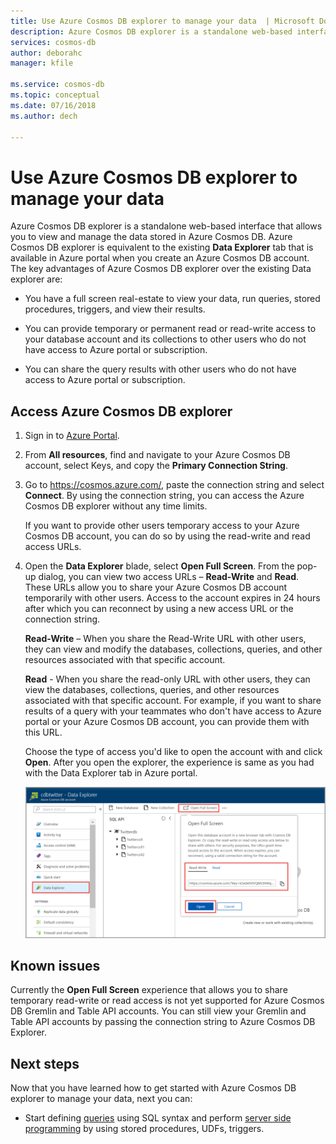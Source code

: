 ```yaml
---
title: Use Azure Cosmos DB explorer to manage your data  | Microsoft Docs
description: Azure Cosmos DB explorer is a standalone web-based interface that allows you to view and manage the data stored in Azure Cosmos DB.
services: cosmos-db
author: deborahc
manager: kfile

ms.service: cosmos-db
ms.topic: conceptual
ms.date: 07/16/2018
ms.author: dech

---
```


# Use Azure Cosmos DB explorer to manage your data 

Azure Cosmos DB explorer is a standalone web-based interface that allows you to view and manage the data stored in Azure Cosmos DB. Azure Cosmos DB explorer is equivalent to the existing **Data Explorer** tab that is available in Azure portal when you create an Azure Cosmos DB account. The key advantages of Azure Cosmos DB explorer over the existing Data explorer are:

* You have a full screen real-estate to view your data, run queries, stored procedures, triggers, and view their results.  

* You can provide temporary or permanent read or read-write access to your database account and its collections to other users who do not have access to Azure portal or subscription.  

* You can share the query results with other users who do not have access to Azure portal or subscription.  

## Access Azure Cosmos DB explorer

1. Sign in to [Azure Portal](https://portal.azure.com/). 

2. From **All resources**, find and navigate to your Azure Cosmos DB account, select Keys, and copy the **Primary Connection String**.  

3. Go to https://cosmos.azure.com/, paste the connection string and select **Connect**. By using the connection string, you can access the Azure Cosmos DB explorer without any time limits.  

   If you want to provide other users temporary access to your Azure Cosmos DB account, you can do so by using the read-write and read access URLs. 

4. Open the **Data Explorer** blade, select **Open Full Screen**. From the pop-up dialog, you can view two access URLs – **Read-Write** and **Read**. These URLs allow you to share your Azure Cosmos DB account temporarily with other users. Access to the account expires in 24 hours after which you can reconnect by using a new access URL or the connection string. 

   **Read-Write** – When you share the Read-Write URL with other users, they can view and modify the databases, collections, queries, and other resources associated with that specific account.

   **Read** - When you share the read-only URL with other users, they can view the databases, collections, queries, and other resources associated with that specific account. For example, if you want to share results of a query with your teammates who don't have access to Azure portal or your Azure Cosmos DB account, you can provide them with this URL.

   Choose the type of access you'd like to open the account with and click **Open**. After you open the explorer, the experience is same as you had with the Data Explorer tab in Azure portal.   

   ![Open Azure Cosmos DB explorer](./media/data-explorer/open-data-explorer-with-access-url.png)

## Known issues

Currently the **Open Full Screen** experience that allows you to share temporary read-write or read access is not yet supported for Azure Cosmos DB Gremlin and Table API accounts. You can still view your Gremlin and Table API accounts by passing the connection string to Azure Cosmos DB Explorer. 

## Next steps
Now that you have learned how to get started with Azure Cosmos DB explorer to manage your data, next you can:

* Start defining [queries](sql-api-sql-query-reference.md) using SQL syntax and perform [server side programming](programming.md) by using stored procedures, UDFs, triggers. 
